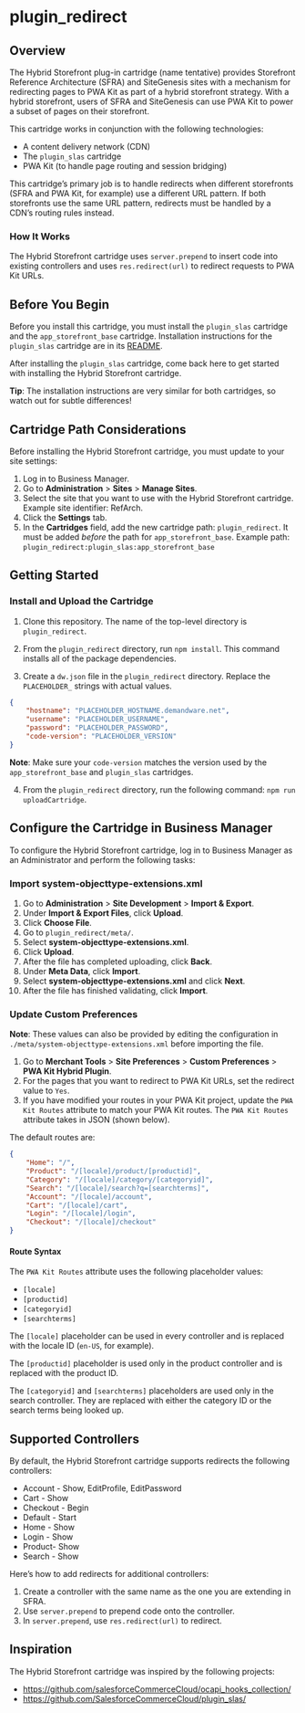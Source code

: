 # plugin_redirect

## Overview

The Hybrid Storefront plug-in cartridge (name tentative) provides Storefront Reference Architecture (SFRA) and SiteGenesis sites with a mechanism for redirecting pages to PWA Kit as part of a hybrid storefront strategy. With a hybrid storefront, users of SFRA and SiteGenesis can use PWA Kit to power a subset of pages on their storefront.

This cartridge works in conjunction with the following technologies:

-   A content delivery network (CDN)
-   The `plugin_slas` cartridge
-   PWA Kit (to handle page routing and session bridging)

This cartridge’s primary job is to handle redirects when different storefronts (SFRA and PWA Kit, for example) use a different URL pattern. If both storefronts use the same URL pattern, redirects must be handled by a CDN’s routing rules instead.

### How It Works

The Hybrid Storefront cartridge uses `server.prepend` to insert code into existing controllers and uses `res.redirect(url)` to redirect requests to PWA Kit URLs.

## Before You Begin

Before you install this cartridge, you must install the `plugin_slas` cartridge and the `app_storefront_base` cartridge. Installation instructions for the `plugin_slas` cartridge are in its [README](https://github.com/SalesforceCommerceCloud/plugin_slas).

After installing the `plugin_slas` cartridge, come back here to get started with installing the Hybrid Storefront cartridge.

**Tip**: The installation instructions are very similar for both cartridges, so watch out for subtle differences!

## Cartridge Path Considerations

Before installing the Hybrid Storefront cartridge, you must update to your site settings:

1. Log in to Business Manager.
2. Go to **Administration** > **Sites** > **Manage Sites**.
3. Select the site that you want to use with the Hybrid Storefront cartridge. Example site identifier: RefArch.
4. Click the **Settings** tab.
5. In the **Cartridges** field, add the new cartridge path: `plugin_redirect`. It must be added _before_ the path for `app_storefront_base`. Example path: `plugin_redirect:plugin_slas:app_storefront_base`

## Getting Started

### Install and Upload the Cartridge

1. Clone this repository. The name of the top-level directory is `plugin_redirect`.

2. From the `plugin_redirect` directory, run `npm install`. This command installs all of the package dependencies.

3. Create a `dw.json` file in the `plugin_redirect` directory. Replace the `PLACEHOLDER_` strings with actual values.

```json
{
    "hostname": "PLACEHOLDER_HOSTNAME.demandware.net",
    "username": "PLACEHOLDER_USERNAME",
    "password": "PLACEHOLDER_PASSWORD",
    "code-version": "PLACEHOLDER_VERSION"
}
```

**Note**: Make sure your `code-version` matches the version used by the `app_storefront_base` and `plugin_slas` cartridges.

4. From the `plugin_redirect` directory, run the following command: `npm run uploadCartridge`.

## Configure the Cartridge in Business Manager

To configure the Hybrid Storefront cartridge, log in to Business Manager as an Administrator and perform the following tasks:

### Import system-objecttype-extensions.xml

1. Go to **Administration** > **Site Development** > **Import & Export**.
2. Under **Import & Export Files**, click **Upload**.
3. Click **Choose File**.
4. Go to `plugin_redirect/meta/`.
5. Select **system-objecttype-extensions.xml**.
6. Click **Upload**.
7. After the file has completed uploading, click **Back**.
8. Under **Meta Data**, click **Import**.
9. Select **system-objecttype-extensions.xml** and click **Next**.
10. After the file has finished validating, click **Import**.

### Update Custom Preferences

**Note**: These values can also be provided by editing the configuration in `./meta/system-objecttype-extensions.xml` before importing the file.

1. Go to **Merchant Tools** > **Site Preferences** > **Custom Preferences** > **PWA Kit Hybrid Plugin**.
2. For the pages that you want to redirect to PWA Kit URLs, set the redirect value to `Yes`.
3. If you have modified your routes in your PWA Kit project, update the `PWA Kit Routes` attribute to match your PWA Kit routes. The `PWA Kit Routes` attribute takes in JSON (shown below).

The default routes are:

```json
{
    "Home": "/",
    "Product": "/[locale]/product/[productid]",
    "Category": "/[locale]/category/[categoryid]",
    "Search": "/[locale]/search?q=[searchterms]",
    "Account": "/[locale]/account",
    "Cart": "/[locale]/cart",
    "Login": "/[locale]/login",
    "Checkout": "/[locale]/checkout"
}
```

#### Route Syntax

The `PWA Kit Routes` attribute uses the following placeholder values:

-   `[locale]`
-   `[productid]`
-   `[categoryid]`
-   `[searchterms]`

The `[locale]` placeholder can be used in every controller and is replaced with the locale ID (`en-US`, for example).

The `[productid]` placeholder is used only in the product controller and is replaced with the product ID.

The `[categoryid]` and `[searchterms]` placeholders are used only in the search controller. They are replaced with either the category ID or the search terms being looked up.

## Supported Controllers

By default, the Hybrid Storefront cartridge supports redirects the following controllers:

-   Account - Show, EditProfile, EditPassword
-   Cart - Show
-   Checkout - Begin
-   Default - Start
-   Home - Show
-   Login - Show
-   Product- Show
-   Search - Show

Here’s how to add redirects for additional controllers:

1. Create a controller with the same name as the one you are extending in SFRA.
2. Use `server.prepend` to prepend code onto the controller.
3. In `server.prepend`, use `res.redirect(url)` to redirect.

## Inspiration

The Hybrid Storefront cartridge was inspired by the following projects:

-   https://github.com/salesforceCommerceCloud/ocapi_hooks_collection/
-   https://github.com/SalesforceCommerceCloud/plugin_slas/
